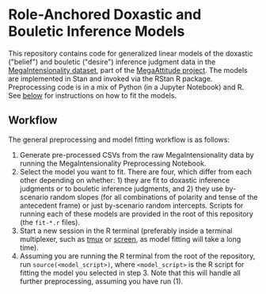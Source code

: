# Role-Anchored Doxastic and Bouletic Inference Models

This repository contains code for generalized linear models of the doxastic ("belief") and bouletic ("desire") inference judgment data in the [MegaIntensionality dataset](http://megaattitude.io/projects/mega-intensionality/), part of the [MegaAttitude project](http://megaattitude.io/). The models are implemented in Stan and invoked via the RStan R package. Preprocessing code is in a mix of Python (in a Jupyter Notebook) and R. See [below](#workflow) for instructions on how to fit the models.

## Workflow

The general preprocessing and model fitting workflow is as follows:

1. Generate pre-processed CSVs from the raw MegaIntensionality data by running the MegaIntensionality Preprocessing Notebook.
2. Select the model you want to fit. There are four, which differ from each other depending on whether: 1) they are fit to doxastic inference judgments or to bouletic inference judgments, and 2) they use by-scenario random slopes (for all combinations of polarity and tense of the antecedent frame) or just by-scenario random intercepts. Scripts for running each of these models are provided in the root of this repository (the `fit-*.r` files).
3. Start a new session in the R terminal (preferably inside a terminal multiplexer, such as [tmux](https://github.com/tmux/tmux) or [screen](https://www.gnu.org/software/screen/), as model fitting will take a long time).
4. Assuming you are running the R terminal from the root of the repository, run `source(<model_script>)`, where `<model_script>` is the R script for fitting the model you selected in step 3. Note that this will handle all further preprocessing, assuming you have run (1).
